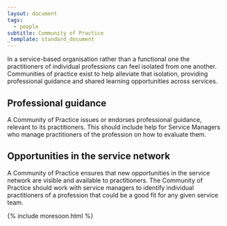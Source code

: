 ```yaml
---
layout: document
tags:
  - people
subtitle: Community of Practice
_template: standard_document
---
```


In a service-based organisation rather than a functional one the practitioners of individual professions can feel isolated from one another. Communities of practice exist to help alleviate that isolation, providing professional guidance and shared learning opportunities across services.

## Professional guidance

A Community of Practice issues or endorses professional guidance, relevant to its practitioners. This should include help for Service Managers who manage practitioners of the profession on how to evaluate them.

## Opportunities in the service network

A Community of Practice ensures that new opportunities in the service network are visible and available to practitioners. The Community of Practice should work with service managers to identify individual practitioners of a profession that could be a good fit for any given service team.

{% include moresoon.html %}
